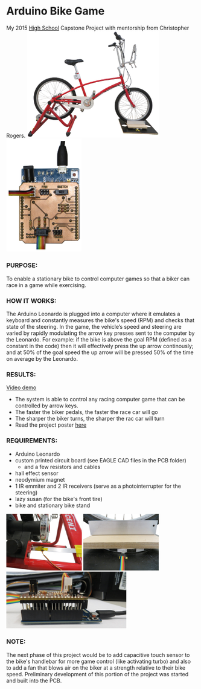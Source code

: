 # Arduino Bike Game
My 2015 [High School](http://www.scienceandmathacademy.com/) Capstone Project with mentorship from Christopher Rogers.
[<img src="/photos/main_view.jpg?raw=true" alt="main view" width="350">](https://youtu.be/r04d039daLk) <img src="/photos/pcb1.jpg?raw=true" alt="main view" width="200"> 

### PURPOSE:
To enable a stationary bike to control computer games so that a biker can race in a game while exercising.

### HOW IT WORKS:
The Arduino Leonardo is plugged into a computer where it emulates a keyboard and constantly measures the bike's speed (RPM) and checks that state of the steering.  In the game, the vehicle’s speed and steering are varied by rapidly modulating the arrow key presses sent to the computer by the Leonardo.
For example: if the bike is above the goal RPM (defined as a constant in the code) then it will effectively press the up arrow continously; and at 50% of the goal speed the up arrow will be pressed 50% of the time on average by the Leonardo.

### RESULTS:
[Video demo](https://youtu.be/r04d039daLk)
* The system is able to control any racing computer game that can be controlled by arrow keys.
* The faster the biker pedals, the faster the race car will go
* The sharper the biker turns, the sharper the rac car will turn
* Read the project poster [here](https://github.com/danielengbert/bike-game/blob/master/project_poster.pdf)

### REQUIREMENTS:
* Arduino Leonardo
* custom printed circuit board (see EAGLE CAD files in the PCB folder)
  * and a few resistors and cables
* hall effect sensor
* neodymium magnet
* 1 IR emmiter and 2 IR receivers (serve as a photointerrupter for the steering)
* lazy susan (for the bike's front tire)
* bike and stationary bike stand

<img src="/photos/speed_sensor.jpg?raw=true" alt="speed sensor" width="200"> <img src="/photos/steering_sensor.jpg?raw=true" alt="steering sensor" width="200"> <img src="/photos/pcb2.jpg?raw=true" alt="main view" height="150"> 

### NOTE:
The next phase of this project would be to add capacitive touch sensor to the bike's handlebar for more game control (like activating turbo) and also to add a fan that blows air on the biker at a strength relative to their bike speed.  Preliminary development of this portion of the project was started and built into the PCB.
